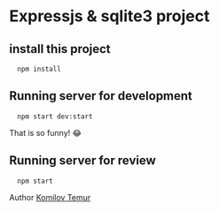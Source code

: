 # Expressjs & sqlite3 project


## install this project
```
  npm install
```

## Running server for development
```
  npm start dev:start
```

That is so funny! :joy:


## Running server for review
```
  npm start
```

Author [Komilov Temur](https://t.me/tim_coder)
